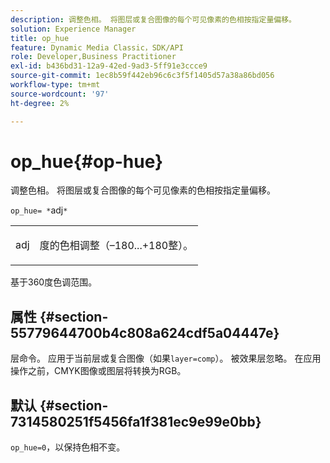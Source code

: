 ```yaml
---
description: 调整色相。 将图层或复合图像的每个可见像素的色相按指定量偏移。
solution: Experience Manager
title: op_hue
feature: Dynamic Media Classic，SDK/API
role: Developer,Business Practitioner
exl-id: b436bd31-12a9-42ed-9ad3-5ff91e3ccce9
source-git-commit: 1ec8b59f442eb96c6c3f5f1405d57a38a86bd056
workflow-type: tm+mt
source-wordcount: '97'
ht-degree: 2%

---
```


# op_hue{#op-hue}

调整色相。 将图层或复合图像的每个可见像素的色相按指定量偏移。

`op_hue= *`adj`*`

<table id="simpletable_7DC7ABA384664BDDAA65B8DEEF7859A8"> 
 <tr class="strow"> 
  <td class="stentry"> <p><span class="varname"> adj</span> </p> </td> 
  <td class="stentry"> <p>度的色相调整（–180...+180整）。 </p></td> 
 </tr> 
</table>

基于360度色调范围。

## 属性 {#section-55779644700b4c808a624cdf5a04447e}

层命令。 应用于当前层或复合图像（如果`layer=comp`）。 被效果层忽略。 在应用操作之前，CMYK图像或图层将转换为RGB。

## 默认 {#section-7314580251f5456fa1f381ec9e99e0bb}

`op_hue=0`，以保持色相不变。
